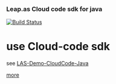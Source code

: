 
### Leap.as Cloud code sdk for java

[![Build Status](https://circleci.com/gh/LeapCloud/SDK-CloudCode-Java.svg?style=shield&circle-token=67793c816897b2aa0dc59dda6a4b4079939b3eb7)](https://circleci.com/gh/organizations/LeapCloud)

# use Cloud-code sdk

see [LAS-Demo-CloudCode-Java](https://github.com/LeapCloud/LAS-Demo-CloudCode-Java)

[more](https://github.com/LeapCloud/LAS-Docs/blob/master/zh/Java/Guide/CloudCode.md) 
